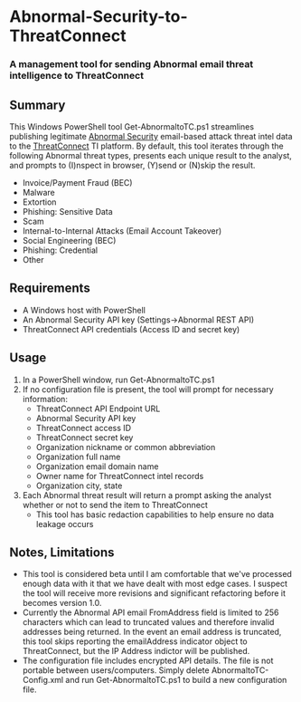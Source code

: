 # Abnormal-Security-to-ThreatConnect
### A management tool for sending Abnormal email threat intelligence to ThreatConnect
## Summary
This Windows PowerShell tool Get-AbnormaltoTC.ps1 streamlines publishing legitimate [Abnormal Security](https://abnormalsecurity.com) email-based attack threat intel data to the [ThreatConnect](https://threatconnect.com) TI platform.  By default, this tool iterates through the following Abnormal threat types, presents each unique result to the analyst, and prompts to (I)nspect in browser, (Y)send or (N)skip the result.  
- Invoice/Payment Fraud (BEC)
- Malware
- Extortion
- Phishing: Sensitive Data
- Scam
- Internal-to-Internal Attacks (Email Account Takeover)
- Social Engineering (BEC)
- Phishing: Credential
- Other

## Requirements
- A Windows host with PowerShell
- An Abnormal Security API key (Settings->Abnormal REST API)
- ThreatConnect API credentials (Access ID and secret key)

## Usage
1. In a PowerShell window, run Get-AbnormaltoTC.ps1
2. If no configuration file is present, the tool will prompt for necessary information:
   - ThreatConnect API Endpoint URL
   - Abnormal Security API key
   - ThreatConnect access ID
   - ThreatConnect secret key
   - Organization nickname or common abbreviation
   - Organization full name
   - Organization email domain name
   - Owner name for ThreatConnect intel records
   - Organization city, state
3. Each Abnormal threat result will return a prompt asking the analyst whether or not to send the item to ThreatConnect
   - This tool has basic redaction capabilities to help ensure no data leakage occurs

## Notes, Limitations
- This tool is considered beta until I am comfortable that we've processed enough data with it that we have dealt with most edge cases.  I suspect the tool will receive more revisions and significant refactoring before it becomes version 1.0.
- Currently the Abnormal API email FromAddress field is limited to 256 characters which can lead to truncated values and therefore invalid addresses being returned.  In the event an email address is truncated, this tool skips reporting the emailAddress indicator object to ThreatConnect, but the IP Address indictor will be published.
- The configuration file includes encrypted API details. The file is not portable between users/computers. Simply delete AbnormaltoTC-Config.xml and run Get-AbnormaltoTC.ps1 to build a new configuration file.
